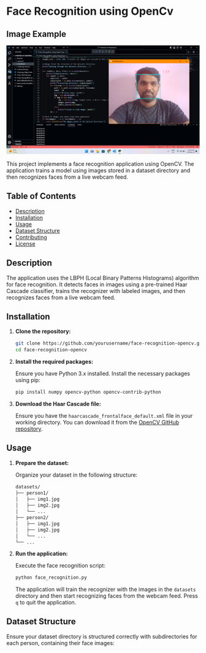 # Face Recognition using OpenCv

## Image Example

<img src="Face Recognition demo.png" alt="Example Image" width="600" />



This project implements a face recognition application using OpenCV. The application trains a model using images stored in a dataset directory and then recognizes faces from a live webcam feed.

## Table of Contents

- [Description](#description)
- [Installation](#installation)
- [Usage](#usage)
- [Dataset Structure](#dataset-structure)
- [Contributing](#contributing)
- [License](#license)

## Description

The application uses the LBPH (Local Binary Patterns Histograms) algorithm for face recognition. It detects faces in images using a pre-trained Haar Cascade classifier, trains the recognizer with labeled images, and then recognizes faces from a live webcam feed.

## Installation

1. **Clone the repository:**

    ```sh
    git clone https://github.com/yourusername/face-recognition-opencv.git
    cd face-recognition-opencv
    ```

2. **Install the required packages:**

    Ensure you have Python 3.x installed. Install the necessary packages using pip:

    ```sh
    pip install numpy opencv-python opencv-contrib-python
    ```

3. **Download the Haar Cascade file:**

    Ensure you have the `haarcascade_frontalface_default.xml` file in your working directory. You can download it from the [OpenCV GitHub repository](https://github.com/opencv/opencv/tree/master/data/haarcascades).

## Usage

1. **Prepare the dataset:**

    Organize your dataset in the following structure:
    ```
    datasets/
    ├── person1/
    │   ├── img1.jpg
    │   ├── img2.jpg
    │   └── ...
    ├── person2/
    │   ├── img1.jpg
    │   ├── img2.jpg
    │   └── ...
    └── ...
    ```

2. **Run the application:**

    Execute the face recognition script:

    ```sh
    python face_recognition.py
    ```

    The application will train the recognizer with the images in the `datasets` directory and then start recognizing faces from the webcam feed. Press `q` to quit the application.

## Dataset Structure

Ensure your dataset directory is structured correctly with subdirectories for each person, containing their face images:

